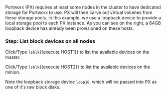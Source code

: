 Portworx (PX) requires at least some nodes in the cluster to have dedicated storage for Portworx to use.  PX will then carve out virtual volumes from these storage pools.  In this example, we use a loopback device to provide a local storage pool to each PX instance.  As you can see on the right, a 64GB loopback device has already been provisioned on these hosts.

### Step: List block devices on all nodes

Click/Type `lsblk`{{execute HOST1}} to list the available devices on the master.

Click/Type `lsblk`{{execute HOST2}} to list the available devices on the minion.

Note the loopback storage device `loop18`, which will be passed into PX as one of it's raw block disks.
